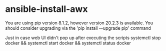# ansible-install-awx
You are using pip version 8.1.2, however version 20.2.3 is available.
You should consider upgrading via the 'pip install --upgrade pip' command

Just in case web UI didn't pop up after executing the scripts
systemctl stop docker && systemctl start docker && systemctl status docker
